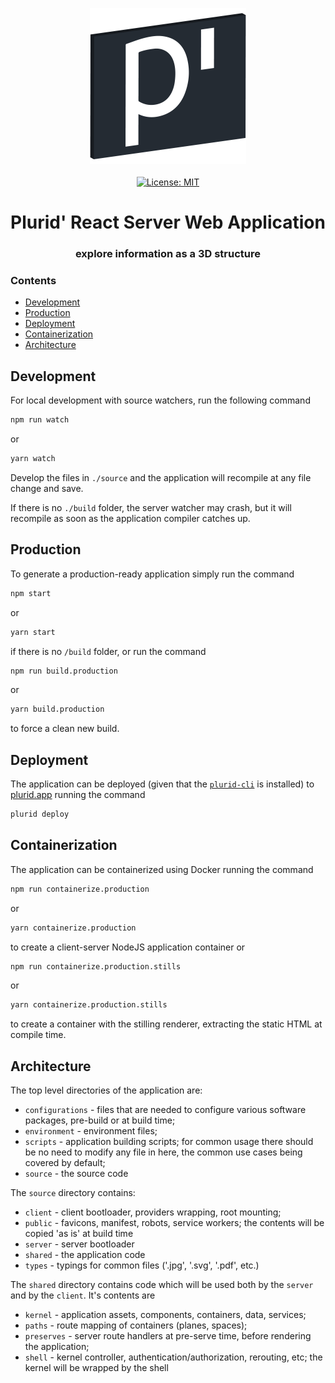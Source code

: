 <p align="center">
    <a target="_blank" href="https://github.com/plurid/plurid">
        <img src="https://raw.githubusercontent.com/plurid/plurid/master/about/identity/plurid-p-logo.png" height="250px">
    </a>
    <br />
    <br />
    <a target="_blank" href="https://github.com/plurid/plurid/blob/master/LICENSE">
        <img src="https://img.shields.io/badge/license-MIT-blue.svg?colorB=1380C3&style=for-the-badge" alt="License: MIT">
    </a>
</p>



<h1 align="center">
    Plurid' React Server Web Application
</h1>


<h3 align="center">
    explore information as a 3D structure
</h3>



### Contents

+ [Development](#development)
+ [Production](#production)
+ [Deployment](#deployment)
+ [Containerization](#containerization)
+ [Architecture](#architecture)



## Development

For local development with source watchers, run the following command

``` bash
npm run watch
```

or

``` bash
yarn watch
```

Develop the files in `./source` and the application will recompile at any file change and save.

If there is no `./build` folder, the server watcher may crash, but it will recompile as soon as the application compiler catches up.



## Production

To generate a production-ready application simply run the command

``` bash
npm start
```

or

``` bash
yarn start
```

if there is no `/build` folder, or run the command

``` bash
npm run build.production
```

or

``` bash
yarn build.production
```

to force a clean new build.



## Deployment

The application can be deployed (given that the [`plurid-cli`](https://github.com/plurid/plurid/tree/master/packages/plurid-cli) is installed) to [plurid.app](https://plurid.app) running the command

``` bash
plurid deploy
```



## Containerization

The application can be containerized using Docker running the command


``` bash
npm run containerize.production
```

or

``` bash
yarn containerize.production
```

to create a client-server NodeJS application container or


``` bash
npm run containerize.production.stills
```

or

``` bash
yarn containerize.production.stills
```


to create a container with the stilling renderer, extracting the static HTML at compile time.



## Architecture

The top level directories of the application are:

+ `configurations` - files that are needed to configure various software packages, pre-build or at build time;
+ `environment` - environment files;
+ `scripts` - application building scripts; for common usage there should be no need to modify any file in here, the common use cases being covered by default;
+ `source` - the source code


The `source` directory contains:

+ `client` - client bootloader, providers wrapping, root mounting;
+ `public` - favicons, manifest, robots, service workers; the contents will be copied 'as is' at build time
+ `server` - server bootloader
+ `shared` - the application code
+ `types` - typings for common files ('.jpg', '.svg', '.pdf', etc.)


The `shared` directory contains code which will be used both by the `server` and by the `client`. It's contents are

+ `kernel` - application assets, components, containers, data, services;
+ `paths` - route mapping of containers (planes, spaces);
+ `preserves` - server route handlers at pre-serve time, before rendering the application;
+ `shell` - kernel controller, authentication/authorization, rerouting, etc; the kernel will be wrapped by the shell
